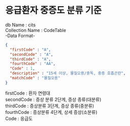 # 응급환자 중증도 분류 기준  
db Name : cits  
Collection Name : CodeTable  
-Data Format-  
```json
{
  "firstCode" : "A",
  "secondCode" : "A",
  "thirdCode" : "A",
  "fourthCode" : "AA",
  "Code" : 1,
  "description" : "15세 이상, 물질오용/중독, 중증 호흡곤란",
  "matchCode" : "물질오용"
}
```  
firstCode : 환자 연령대  
secondCode : 증상 분류 2단계, 증상 종류(대분류)  
thirdCode : 증상분류 3단계, 증상 종류(중분류)  
fourthCode : 증상분류 4단계, 상세 증상(소분류)  
Code : 응급도  
